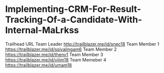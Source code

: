 # Implementing-CRM-For-Result-Tracking-Of-a-Candidate-With-Internal-MaLrkss
Trailhead URL 
Team Leader http://trailblazer.me/id/snec18
Team Member 1 https://trailblazer.me/id/ssivalingam6
Team Member 2 https://trailblazer.me/id/thenv1
Team Member 3 https://trailblazer.me/id/vijim18
Team Memeber 4 https://trailblazer.me/id/umam18
